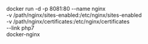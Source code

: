 docker run -d -p 8081:80 --name nginx \
-v /path/nginx/sites-enabled:/etc/nginx/sites-enabled \
-v /path/nginx/certificates:/etc/nginx/certificates \
--link php7 \
docker-nginx